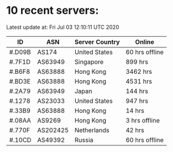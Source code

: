 # 10 recent servers:

Latest update at: Fri Jul 03 12:10:11 UTC 2020

| ID | ASN | Server Country | Online |
| -- | --- | -------------- | ------ |
| #.D09B | AS174 | United States | 60 hrs offline |
| #.7F1D | AS63949 | Singapore | 899 hrs |
| #.B6F8 | AS63888 | Hong Kong | 3462 hrs |
| #.BD3E | AS63888 | Hong Kong | 4531 hrs |
| #.2A79 | AS63949 | Japan | 144 hrs |
| #.1278 | AS23033 | United States | 947 hrs |
| #.33B9 | AS63888 | Hong Kong | 14 hrs |
| #.08AA | AS9269 | Hong Kong | 3 hrs offline |
| #.770F | AS202425 | Netherlands | 42 hrs |
| #.10CD | AS49392 | Russia | 60 hrs offline |

